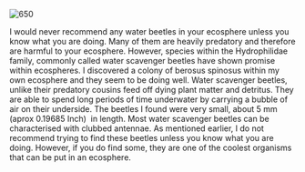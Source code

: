 ![650](f1b7ff950392b3d17236b44ed0a34aa2.png)

I would never recommend any water beetles in your ecosphere unless you know what you are doing. Many of them are heavily predatory and therefore are harmful to your ecosphere. However, species within the Hydrophilidae family, commonly called water scavenger beetles have shown promise within ecospheres. I discovered a colony of berosus spinosus within my own ecosphere and they seem to be doing well. Water scavenger beetles, unlike their predatory cousins feed off dying plant matter and detritus. They are able to spend long periods of time underwater by carrying a bubble of air on their underside. The beetles I found were very small, about 5 mm (aprox 0.19685 Inch)  in length. Most water scavenger beetles can be characterised with clubbed antennae. As mentioned earlier, I do not recommend trying to find these beetles unless you know what you are doing. However, if you do find some, they are one of the coolest organisms that can be put in an ecosphere.